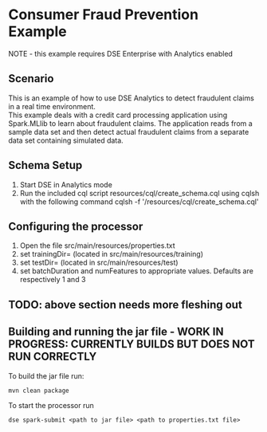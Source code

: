 Consumer Fraud Prevention Example
=================================

NOTE - this example requires DSE Enterprise with Analytics enabled 

## Scenario

This is an example of how to use DSE Analytics to detect fraudulent claims in a real time environment.  
This example deals with a credit card processing application using Spark.MLlib to learn about fraudulent claims.
The application reads from a sample data set and then detect actual fraudulent claims from a separate data set containing simulated data.

## Schema Setup

1. Start DSE in Analytics mode
2. Run the included cql script resources/cql/create_schema.cql using cqlsh with the following command
	cqlsh <ip address> -f '<project directory>/resources/cql/create_schema.cql'

## Configuring the processor
1. Open the file src/main/resources/properties.txt
2. set trainingDir=<location of the training data> (located in src/main/resources/training)
3. set testDir=<location of test data> (located in src/main/resources/test)
4. set batchDuration and numFeatures to appropriate values.  Defaults are respectively 1 and 3

## TODO: above section needs more fleshing out

## Building and running the jar file - WORK IN PROGRESS: CURRENTLY BUILDS BUT DOES NOT RUN CORRECTLY

To build the jar file run:

	mvn clean package 

To start the processor run

	dse spark-submit <path to jar file> <path to properties.txt file>
	
